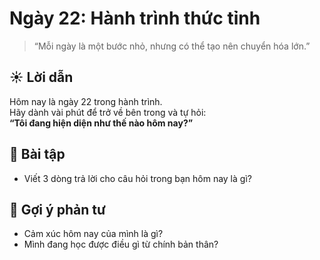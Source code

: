 # Ngày 22: Hành trình thức tỉnh

> “Mỗi ngày là một bước nhỏ, nhưng có thể tạo nên chuyển hóa lớn.”

## ☀️ Lời dẫn

Hôm nay là ngày 22 trong hành trình.  
Hãy dành vài phút để trở về bên trong và tự hỏi:  
**“Tôi đang hiện diện như thế nào hôm nay?”**

## 🎯 Bài tập

- Viết 3 dòng trả lời cho câu hỏi trong bạn hôm nay là gì?

## 🌱 Gợi ý phản tư

- Cảm xúc hôm nay của mình là gì?
- Mình đang học được điều gì từ chính bản thân?
